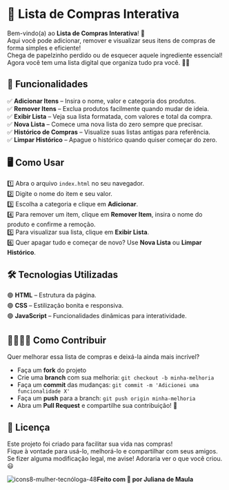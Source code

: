 # 🛒 Lista de Compras Interativa

Bem-vindo(a) ao **Lista de Compras Interativa**! 🎉  
Aqui você pode adicionar, remover e visualizar seus itens de compras de forma simples e eficiente!  
Chega de papelzinho perdido ou de esquecer aquele ingrediente essencial! Agora você tem uma lista digital que organiza tudo pra você. 📝✨  

## 🚀 Funcionalidades

✅ **Adicionar Itens** – Insira o nome, valor e categoria dos produtos.  
✅ **Remover Itens** – Exclua produtos facilmente quando mudar de ideia.  
✅ **Exibir Lista** – Veja sua lista formatada, com valores e total da compra.  
✅ **Nova Lista** – Comece uma nova lista do zero sempre que precisar.  
✅ **Histórico de Compras** – Visualize suas listas antigas para referência.  
✅ **Limpar Histórico** – Apague o histórico quando quiser começar do zero.  

## 🖥️ Como Usar

1️⃣ Abra o arquivo `index.html` no seu navegador.  
2️⃣ Digite o nome do item e seu valor.  
3️⃣ Escolha a categoria e clique em **Adicionar**.  
4️⃣ Para remover um item, clique em **Remover Item**, insira o nome do produto e confirme a remoção.  
5️⃣ Para visualizar sua lista, clique em **Exibir Lista**.  
6️⃣ Quer apagar tudo e começar de novo? Use **Nova Lista** ou **Limpar Histórico**.  

## 🛠️ Tecnologias Utilizadas

🟢 **HTML** – Estrutura da página.  
🟢 **CSS** – Estilização bonita e responsiva.  
🟢 **JavaScript** – Funcionalidades dinâmicas para interatividade.  

## 🫱🏽‍🫲🏽 Como Contribuir

Quer melhorar essa lista de compras e deixá-la ainda mais incrível?  
- Faça um **fork** do projeto  
- Crie uma **branch** com sua melhoria: `git checkout -b minha-melhoria`  
- Faça um **commit** das mudanças: `git commit -m 'Adicionei uma funcionalidade X'`  
- Faça um **push** para a branch: `git push origin minha-melhoria`  
- Abra um **Pull Request** e compartilhe sua contribuição! 🚀  

## 📜 Licença

Este projeto foi criado para facilitar sua vida nas compras!  
Fique à vontade para usá-lo, melhorá-lo e compartilhar com seus amigos.  
Se fizer alguma modificação legal, me avise! Adoraria ver o que você criou. 😃  

 ![icons8-mulher-tecnóloga-48](https://github.com/user-attachments/assets/cce202ee-f99f-4ec2-b3ff-92e807e00395)**Feito com 💙 por Juliana de Maula**  

